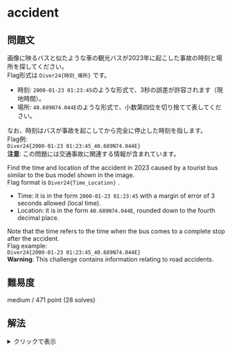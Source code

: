 # accident

## 問題文

画像に映るバスと似たような車の観光バスが2023年に起こした事故の時刻と場所を探してください。  
Flag形式は `Diver24{時刻_場所}` です。

- 時刻: `2000-01-23 01:23:45`のような形式で、3秒の誤差が許容されます（現地時間）。
- 場所: `40.689N74.044E`のような形式で、小数第四位を切り捨てて表してください。

なお、時刻はバスが事故を起こしてから完全に停止した時刻を指します。  
Flag例:  
`Diver24{2000-01-23 01:23:45_40.689N74.044E}`  
**注意**: この問題には交通事故に関連する情報が含まれています。

Find the time and location of the accident in 2023 caused by a tourist bus similar to the bus model shown in the image.  
Flag format is `Diver24{Time_Location}` .

- Time: it is in the form `2000-01-23 01:23:45` with a margin of error of 3 seconds allowed (local time). 
- Location: it is in the form `40.689N74.044E`, rounded down to the fourth decimal place.

Note that the time refers to the time when the bus comes to a complete stop after the accident.  
Flag example:  
`Diver24{2000-01-23 01:23:45_40.689N74.044E}`  
**Warning**: This challenge contains information relating to road accidents.

## 難易度

medium / 471 point (28 solves)

## 解法

<details>

<summary>クリックで表示</summary>

まず、この問題ではGoogle検索の際に利用する言語設定を繁体字-台湾にする必要があります。必須ではありませんが、関係のない情報が大量に出てきてしまうのであまりお勧めしません。  

次にGoogle Lensでバスに焦点を当てて検索すると、[Youtubeの動画](https://youtu.be/viGlAeZcX6k?t=10)が見つかります。その動画に時刻が載っています。動画の概要欄の[リンク](https://www.wowtchout.com/video/6982de00-933c-404e-934e-3ce17727e10c)に座標が載っていますが、これは正確な場所ではありません。そのため、Google Mapsを用いて映像を確認しながら正確な座標を調整します。

**Diver24{2023-10-21 09:43:03_23.703N120.603E}**

</details>